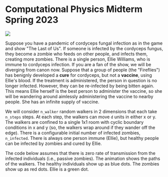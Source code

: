 # Computational Physics Midterm Spring 2023

![](attachment:Video_Game_Cover_-_The_Last_of_Us.jpg?raw=true)


Suppose you have a pandemic of cordyceps fungal infection as in the game and show "The Last of Us". If someone is infected by the cordyceps fungus, they become a zombie who feeds on other people, and infects them, creating more zombies. There is a single person, Ellie Williams, who is immune to cordyceps infection. If you are a fan of the show, we will be diverging from canon now. Suppose that a group of people (the "Fireflies") has benignly developed a **cure** for cordyceps, but not a **vaccine**, using Ellie's blood. If the treatment is administered, the person in question is no longer infected. However, they can be re-infected by being bitten again. This means Ellie herself is the best person to administer the vaccine, so she will be wandering around aimlessly administering the vaccine to nearby people. She has an infinite supply of vaccine.  


We will consider `n_walker` random walkers in 2 dimensions that each take `n_steps` steps. At each step, the walkers can move `d` units in either x or y. The walkers are confined to a single 1x1 room with cyclic boundary conditions in x and y (so, the walkers wrap around if they wander off the edge). There is a configurable initial number of infected zombies, `n_infected`.  There is always one person immune (Ellie), but healthy people can be infected by zombies and cured by Ellie. 

The code below assumes that there is zero rate of transmission from the infected individuals (i.e., passive zombies). The animation shows the paths of the walkers. The healthy individuals show up as blue dots. The zombies show up as red dots. Ellie is a green dot.
